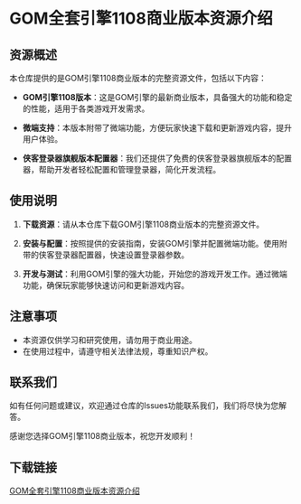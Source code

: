 # GOM全套引擎1108商业版本资源介绍

## 资源概述

本仓库提供的是GOM引擎1108商业版本的完整资源文件，包括以下内容：

- **GOM引擎1108版本**：这是GOM引擎的最新商业版本，具备强大的功能和稳定的性能，适用于各类游戏开发需求。
  
- **微端支持**：本版本附带了微端功能，方便玩家快速下载和更新游戏内容，提升用户体验。

- **侠客登录器旗舰版本配置器**：我们还提供了免费的侠客登录器旗舰版本的配置器，帮助开发者轻松配置和管理登录器，简化开发流程。

## 使用说明

1. **下载资源**：请从本仓库下载GOM引擎1108商业版本的完整资源文件。

2. **安装与配置**：按照提供的安装指南，安装GOM引擎并配置微端功能。使用附带的侠客登录器配置器，快速设置登录器参数。

3. **开发与测试**：利用GOM引擎的强大功能，开始您的游戏开发工作。通过微端功能，确保玩家能够快速访问和更新游戏内容。

## 注意事项

- 本资源仅供学习和研究使用，请勿用于商业用途。
- 在使用过程中，请遵守相关法律法规，尊重知识产权。

## 联系我们

如有任何问题或建议，欢迎通过仓库的Issues功能联系我们，我们将尽快为您解答。

感谢您选择GOM引擎1108商业版本，祝您开发顺利！

## 下载链接

[GOM全套引擎1108商业版本资源介绍](https://pan.quark.cn/s/40eb6f453877)